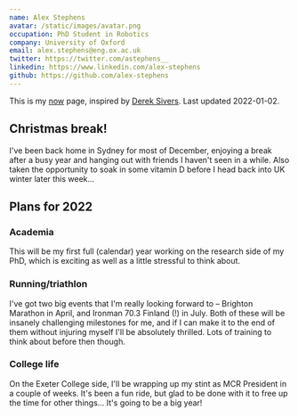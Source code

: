 ```yaml
---
name: Alex Stephens
avatar: /static/images/avatar.png
occupation: PhD Student in Robotics
company: University of Oxford
email: alex.stephens@eng.ox.ac.uk
twitter: https://twitter.com/astephens__
linkedin: https://www.linkedin.com/alex-stephens
github: https://github.com/alex-stephens
---
```


This is my [now](https://nownownow.com/about) page, inspired by [Derek Sivers](https://sive.rs/now). Last updated 2022-01-02.

## Christmas break!

I've been back home in Sydney for most of December, enjoying a break after a busy year and hanging out with friends I haven't seen in a while. Also taken the opportunity to soak in some vitamin D before I head back into UK winter later this week...


## Plans for 2022

### Academia

This will be my first full (calendar) year working on the research side of my PhD, which is exciting as well as a little stressful to think about.

### Running/triathlon

I've got two big events that I'm really looking forward to – Brighton Marathon in April, and Ironman 70.3 Finland (!) in July. Both of these will be insanely challenging milestones for me, and if I can make it to the end of them without injuring myself I'll be absolutely thrilled. Lots of training to think about before then though.

### College life

On the Exeter College side, I'll be wrapping up my stint as MCR President in a couple of weeks. It's been a fun ride, but glad to be done with it to free up the time for other things... It's going to be a big year!
